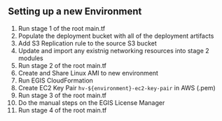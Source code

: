 ## Setting up a new Environment

1. Run stage 1 of the root main.tf
2. Populate the deployment bucket with all of the deployment artifacts
3. Add S3 Replication rule to the source S3 bucket
4. Update and import any existnig networking resources into stage 2 modules
5. Run stage 2 of the root main.tf
6. Create and Share Linux AMI to new environment
7. Run EGIS CloudFormation
8. Create EC2 Key Pair `hv-${environment}-ec2-key-pair` in AWS (.pem)
9. Run stage 3 of the root main.tf
10. Do the manual steps on the EGIS License Manager
11. Run stage 4 of the root main.tf
